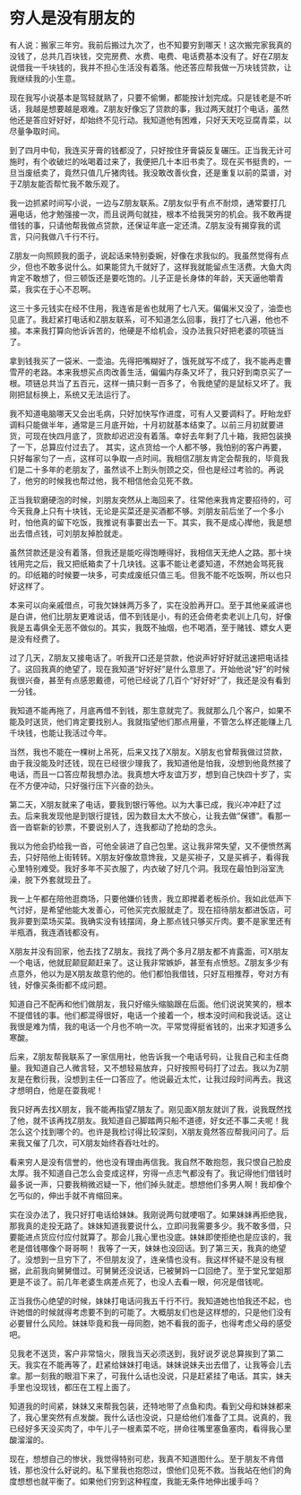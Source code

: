 # 穷人是没有朋友的

<link href="../../../css/style.css" rel="stylesheet" type="text/css" />

<div class="p">

有人说：搬家三年穷。我前后搬过九次了，也不知要穷到哪天！这次搬完家我真的没钱了，总共几百块钱，交完房费、水费、电费、电话费基本没有了。好在Z朋友说借我一千块钱的，我并不担心生活没有着落。他还答应帮我做一万块钱贷款，让我继续我的小生意。

现在我写小说基本是驾轻就熟了，只要不偷懒，都能按计划完成。只是钱老是不听话，我越是想要越是艰难。Z朋友好像忘了贷款的事，我过两天就打个电话，虽然他还是答应好好好，却始终不见行动。我知道他有困难，只好天天吃豆腐青菜，以尽量争取时间。

到了四月中旬，我连买牙膏的钱都没了，只好按住牙膏袋反复碾压。正当我无计可施时，有个收破烂的吆喝着过来了，我便把几十本旧书卖了。现在买书挺贵的，一旦当废纸卖了，竟然只值几斤猪肉钱。我没敢改善伙食，还是重复以前的菜谱，对于Z朋友能否帮忙我不敢乐观了。

我一边抓紧时间写小说，一边与Z朋友联系。Z朋友似乎有点不耐烦，通常要打几遍电话，他才勉强接一次，而且说两句就挂，根本不给我哭穷的机会。我不敢再提借钱的事，只请他帮我做点贷款，还保证年底一定还清。Z朋友没有揭穿我的谎言，只问我做八千行不行。

Z朋友一向照顾我的面子，说起话来特别委婉，好像在求我似的。我虽然觉得有点少，但也不敢多说什么。如果能贷九千就好了，这样我就能留点生活费。大鱼大肉肯定不敢想了，但三顿饭还是要吃饱的。儿子正是长身体的年龄，天天逼他嚼青菜，我实在于心不忍啊。

这三十多元钱实在经不住用，我连省是省也就用了七八天。偏偏米又没了，油壶也见底了。我赶紧打电话和Z朋友联系，可不知道怎么回事，我打了七八遍，他也不接。本来我打算向他诉诉苦的，他硬是不给机会，没办法我只好把老婆的项链当了。

拿到钱我买了一袋米、一壶油。先得把嘴糊好了，饿死就写不成了，我不能再走曹雪芹的老路。本来我想买点肉改善生活，偏偏内存条又坏了，我只好到南京买了一根。项链总共当了五百元，这样一搞只剩一百多了，令我绝望的是鼠标又坏了。我刚把鼠标换上，系统又无法运行了。

我不知道电脑哪天又会出毛病，只好加快写作进度，可有人又要调料了。盱眙龙虾调料只能做半年，通常是三月底开始，十月初就基本结束了。以前三月初就要进货，可现在快四月底了，货款却迟迟没有着落。幸好去年剩了几十箱，我把包装换了一下，总算应付过去了。
其实，这点货给一个人都不够，我怕别的客户再要，只好每家匀了一点，这样可以争取一点时间。我相信Z朋友肯定会帮我的，毕竟我们是二十多年的老朋友了，虽然谈不上割头刎颈之交，但也是经过考验的。再说了，他穷的时候我也帮过他，我不相信他会见死不救。

正当我软磨硬泡的时候，刘朋友突然从上海回来了。往常他来我肯定要招待的，可今天我身上只有十块钱，无论是买菜还是买酒都不够。刘朋友前后坐了一个多小时，怕他真的留下吃饭，我推说有事要出去一下。其实，我不是成心撵他，我是想出去借点钱，可刘朋友掉脸就走。

虽然贷款还是没有着落，但我还是能吃得饱睡得好，我相信天无绝人之路。那十块钱用完之后，我又把纸箱卖了十几块钱。这事不能让老婆知道，不然她会骂死我的。印纸箱的时候要一块多，可卖成废纸只值三毛。但我不能不吃饭啊，所以也只好这样了。

本来可以向亲戚借点，可我欠妹妹两万多了，实在没脸再开口。至于其他亲戚讲也是白讲，他们比朋友更难说话，借不到钱是小，有的还会倚老卖老训上几句，好像我是五毒俱全无恶不做似的。其实，我既不抽烟，也不喝酒，至于赌钱、嫖女人更是没有经费了。

过了几天，Z朋友又接电话了。听我开口还是贷款，他说声好好好就迅速把电话挂了。这回我真的绝望了，现在我知道“好好好”是什么意思了。开始他说“好”的时候我很兴奋，甚至有点感恩戴德，可他已经说了几百个“好好好”了，我还是没有看到一分钱。

我知道不能再拖了，月底再借不到钱，那生意就完了。我就那么几个客户，如果不能及时送货，他们肯定要找别人。我就指望他们那点用量，不管怎么样还能赚上几千块钱，也能让我活过今年。

当然，我也不能在一棵树上吊死，后来又找了X朋友。X朋友也曾帮我做过贷款，由于我没能及时还钱，现在已经很少理我了，我知道他是怕我，没想到他竟然接了电话，而且一口答应帮我想办法。我真想大呼友谊万岁，想到自己快四十岁了，实在不方便冲动，只好强行压下兴奋的劲头。

第二天，X朋友就来了电话，要我到银行等他。以为大事已成，我兴冲冲赶了过去。后来我发现他是到银行提钱，因为数目太大不放心，让我去做“保镖”。看那一沓一沓崭新的钞票，不要说别人了，连我都动了抢劫的念头。

我以为他会扔给我一沓，可他全装进了自己包里。这让我非常失望，又不便愤然离去，只好陪他上街转转。X朋友好像故意馋我，又是买褂子，又是买裤子，看得我心里特别难受。我好多年不买衣服了，内衣破了好几个洞。我现在最怕到浴室洗澡，脱下外套就现丑了。

我一上午都在陪他逛商场，只要他嫌价钱贵，我立即撵着老板杀价。我如此低声下气讨好，是希望他能大发善心，可他买完衣服就走了。现在招待朋友都进饭店，可我非要到菜场买菜。我确实没有钱摆阔，身上那点钱只够买斤肉。要不是家里还有半瓶酒，我连酒钱都没有。

X朋友并没有回家，他去找了Z朋友。我找了两个多月Z朋友都不肯露面，可X朋友一个电话，他就屁颠屁颠赶来了。这让我非常嫉妒，甚至有点愤怒。Z朋友多少有点意外，他以为是X朋友故意钓他的。他们都怕我借钱，只好互相推荐，夸对方有钱，好像买条街都不成问题。

知道自己不配再和他们做朋友，我只好缩头缩脑跟在后面。他们说说笑笑的，根本不提借钱的事。他们都混得很好，电话一个接着一个，根本没时间和我说话。这让我很是难为情，我的电话一个月也不响一次。平常觉得挺省钱的，出来才知道多么寒酸。

后来，Z朋友帮我联系了一家信用社，他告诉我一个电话号码，让我自己和主任商量。我知道自己人微言轻，又不想轻易放弃，只好按照号码打了过去。我以为Z朋友是在敷衍我，没想到主任一口答应了。他说最近太忙，让我过段时间再去。我这才想明白，他是在耍我呢！

我只好再去找X朋友，我不能再指望Z朋友了。刚见面X朋友就训了我，说我既然找了他，就不该再找Z朋友。我知道自己脚踏两只船不道德，好女还不事二夫呢！我怎么这个找到哪个的。也许是我检讨得比较深刻，X朋友竟然答应帮我问问了。后来我又催了几次，可X朋友始终吞吞吐吐的。

看来穷人是没有信誉的，他也没有理由再信我。我自然不敢抱怨，我只恨自己脸皮太厚。我不知道自己怎么会变成这样，穷得一点志气都没有了。我记得他们借钱时最多说一声，只要我稍微迟疑一下，他们掉头就走。想想他们多男人啊！我却像个乞丐似的，伸出手就不肯缩回来。

实在没办法了，我只好打电话给妹妹。我刚说两句就哽咽了。如果妹妹再拒绝我，那我真的走投无路了。妹妹知道我要说什么，立即问我需要多少。我不敢多借，只要能进点货应付应付就算了。那会儿我心里也没底。妹妹即使拒绝也是应该的，我老是借钱哪像个哥哥啊！
我等了一天，妹妹也没回话。到了第三天，我真的绝望了。没想到一旦穷下了，不但朋友没了，连亲情也没有。我这样怀疑不是没有根据，此前我向舅舅借过。可舅舅还没说话，已被舅妈一口回绝了。至于堂兄堂姐那更是不谈了。前几年老婆生病差点死了，也没人去看一眼，何况是借钱呢。

正当我伤心绝望的时候，妹妹打电话问我五千行不行。我知道她也怕我还不起，也许她借的时候就得考虑要不到的可能了。大概朋友们也是这样想的，只是他们没有必要冒什么风险。妹妹毕竟和我一母同胞，她不看我的面子，也得考虑父母的感受吧。

见我老不送货，客户非常恼火，限我当天必须送到，我好说歹说总算挨到了第二天。我实在不能再等了，赶紧给妹妹打电话。妹妹说妹夫出去借了，让我等会儿去拿。那一刻我的眼泪下来了，可我什么话也没说，只是赶紧挂了电话。其实，妹夫手里也没现钱，都压在工程上面了。

知道我的时间紧，妹妹又来帮我包装，还特地带了点鱼和肉。看到父母和妹妹都来了，我心里突然有点发酸。我什么话也没说，只是给他们准备了工具。说真的，我已经好多天没买肉了，中午儿子一根素菜不吃，拼命往嘴里塞鱼塞肉，看得我心里酸溜溜的。

现在，想想自己的惨状，我觉得特别可悲，我真不知道图什么。至于朋友不肯借钱，那也没什么好说的。私下里我也抱怨过，恨他们见死不救。当我站在他们的角度想想也就平衡了。如果他们穷到这种程度，我能无条件地伸出援手吗？